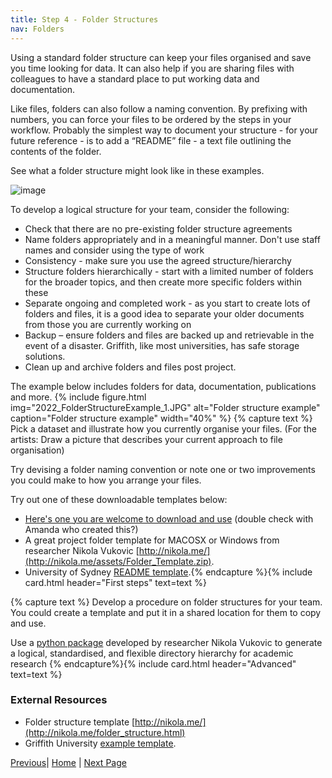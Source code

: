 ```yaml
---
title: Step 4 - Folder Structures
nav: Folders
---
```


Using a standard folder structure can keep your files organised and save you time looking for data.  It can also help if you are sharing files with colleagues to have a standard place to put working data and documentation.

Like files, folders can also follow a naming convention. By prefixing with numbers, you can force your files to be ordered by the steps in your workflow. Probably the simplest way to document your structure - for your future reference - is to add a “README” file - a text file outlining the contents of the folder. 

See what a folder structure might look like in these examples.

![image](https://github.com/guereslib/Reproducible-Research-Things/raw/master/images/folderstructure.jpg)

To develop a logical structure for your team, consider the following:
* Check that there are no pre-existing folder structure agreements
* Name folders appropriately and in a meaningful manner. Don't use staff names and consider using the type of work
* Consistency - make sure you use the agreed structure/hierarchy 
* Structure folders hierarchically - start with a limited number of folders for the broader topics, and then create more specific folders within these
* Separate ongoing and completed work - as you start to create lots of folders and files, it is a good idea to separate your older documents from those you are currently working on
* Backup – ensure folders and files are backed up and retrievable in the event of a disaster. Griffith, like most universities, has safe storage solutions.
* Clean up and archive folders and files post project.

The example below includes folders for data, documentation, publications and more.
{% include figure.html img="2022_FolderStructureExample_1.JPG" alt="Folder structure example" caption="Folder structure example" width="40%" %}
{% capture text %}
Pick a dataset and illustrate how you currently organise your files.
(For the artists: Draw a picture that describes your current approach to file organisation)  

Try devising a folder naming convention or note one or two improvements you could make to how you arrange your files.

Try out one of these downloadable templates below:
* [Here's one you are welcome to download and use](https://github.com/guereslib/MyResearchProjects/archive/master.zip) (double check with Amanda who created this?)
* A great project folder template for MACOSX or Windows from researcher Nikola Vukovic [http://nikola.me/](http://nikola.me/assets/Folder_Template.zip).
* University of Sydney [README template](https://www.google.com/url?sa=t&rct=j&q=&esrc=s&source=web&cd=&ved=2ahUKEwirpZzmyNL7AhUayTgGHb8tAewQFnoECB8QAQ&url=https%3A%2F%2Flibrary.sydney.edu.au%2Fresearch%2Fdata-management%2Fdownloads%2FREADME-template.docx&usg=AOvVaw0Z3q0K1PsGivmQY-qNFpZL).{% endcapture %}{% include card.html header="First steps" text=text %}

{% capture text %}
Develop a procedure on folder structures for your team. You could create a template and put it in a shared location for them to copy and use.

Use a [python package](https://github.com/vukovicnikola/templateproject) developed by researcher Nikola Vukovic to generate a logical, standardised, and flexible directory hierarchy for academic research {% endcapture%}{% include card.html header="Advanced" text=text %}

### External Resources
* Folder structure template [http://nikola.me/](http://nikola.me/folder_structure.html)
* Griffith University [example template](https://github.com/guereslib/MyResearchProjects/archive/master.zip).

[Previous](https:)| [Home](https:) | [Next Page](https:)
